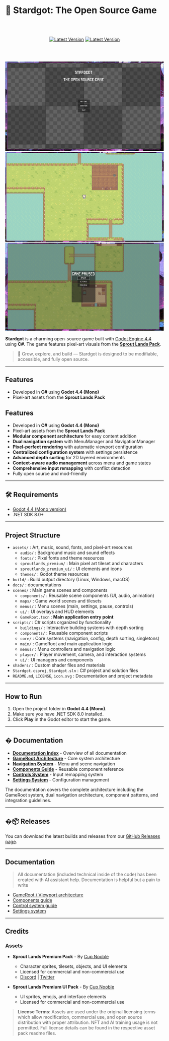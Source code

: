 # 🌟 Stardgot: The Open Source Game

<div align="center">

  <br/>
  <br/>

  <a href="https://github.com/Times-Z/stardgot"><img src="https://img.shields.io/github/v/release/Times-Z/stardgot?label=Latest%20Version&color=c56a90&style=for-the-badge&logo=star)" alt="Latest Version" /></a>
  <a href="https://github.com/Times-Z/stardgot"><img src="https://img.shields.io/github/actions/workflow/status/Times-Z/stardgot/.github/workflows/build-and-release.yml?branch=main&label=Pipeline%20Status&color=c56a90&style=for-the-badge&logo=star" alt="Latest Version" /></a>

  <br/>
  <br/>

  <a href="https://github.com/Times-Z/stardgot"><img src="./.github/imgs/screen01.png" alt="screen01" /></a>
  <a href="https://github.com/Times-Z/stardgot"><img src="./.github/imgs/screen02.png" alt="screen02" /></a>
  <a href="https://github.com/Times-Z/stardgot"><img src="./.github/imgs/screen03.png" alt="screen03" /></a>
</div>

**Stardgot** is a charming open-source game built with [Godot Engine 4.4](https://godotengine.org/) using **C#**. The game features pixel-art visuals from the **[Sprout Lands Pack](#Credits)**.

> 🌱 Grow, explore, and build — Stardgot is designed to be modifiable, accessible, and fully open source.


---

## Features

- Developed in **C#** using **Godot 4.4 (Mono)**
- Pixel-art assets from the **Sprout Lands Pack**
## Features

- Developed in **C#** using **Godot 4.4 (Mono)**
- Pixel-art assets from the **Sprout Lands Pack**
- **Modular component architecture** for easy content addition
- **Dual navigation system** with MenuManager and NavigationManager
- **Pixel-perfect rendering** with automatic viewport configuration
- **Centralized configuration system** with settings persistence
- **Advanced depth sorting** for 2D layered environments
- **Context-aware audio management** across menu and game states
- **Comprehensive input remapping** with conflict detection
- Fully open source and mod-friendly

---

## 🛠 Requirements

- [Godot 4.4 (Mono version)](https://godotengine.org/download)
- .NET SDK 8.0+

---

## Project Structure

- `assets/` : Art, music, sound, fonts, and pixel-art resources
  - `audio/` : Background music and sound effects  
  - `fonts/` : Pixel fonts and theme resources
  - `sproutlands_premium/` : Main pixel art tileset and characters
  - `sproutlands_premium_ui/` : UI elements and icons
  - `themes/` : Godot theme resources
- `build/` : Build output directory (Linux, Windows, macOS)
- `docs/` : documentations
- `scenes/` : Main game scenes and components
  - `components/` : Reusable scene components (UI, audio, animation)
  - `maps/` : Game world scenes and tilesets
  - `menus/` : Menu scenes (main, settings, pause, controls)
  - `ui/` : UI overlays and HUD elements
  - `GameRoot.tscn` : **Main application entry point**
- `scripts/` : C# scripts organized by functionality
  - `buildings/` : Interactive building systems with depth sorting
  - `components/` : Reusable component scripts
  - `core/` : Core systems (navigation, config, depth sorting, singletons)
  - `main/` : GameRoot and main application logic
  - `menus/` : Menu controllers and navigation logic
  - `player/` : Player movement, camera, and interaction systems
  - `ui/` : UI managers and components
- `shaders/` : Custom shader files and materials
- `Stardgot.csproj`, `Stardgot.sln` : C# project and solution files
- `README.md`, `LICENSE`, `icon.svg` : Documentation and project metadata

---

## How to Run

1. Open the project folder in **Godot 4.4 (Mono)**.
2. Make sure you have .NET SDK 8.0 installed.
3. Click **Play** in the Godot editor to start the game.

---

## � Documentation

- **[Documentation Index](docs/README.md)** - Overview of all documentation
- **[GameRoot Architecture](docs/architecture-gameroot.md)** - Core system architecture 
- **[Navigation System](docs/navigation-system-guide.md)** - Menu and scene navigation
- **[Components Guide](docs/components-guide.md)** - Reusable component reference
- **[Controls System](docs/controls-system-guide.md)** - Input remapping system
- **[Settings System](docs/settings-system-guide.md)** - Configuration management

The documentation covers the complete architecture including the GameRoot system, dual navigation architecture, component patterns, and integration guidelines.

---

## �📦 Releases

You can download the latest builds and releases from our [GitHub Releases page](https://github.com/Times-Z/stardgot/releases).

---

## Documentation

> All documentation (included technical inside of the code) has been created with AI assistant help. Documentation is helpful but a pain to write

- [GameRoot / Viewport architecture](docs/architecture-gameroot.md)
- [Components guide](docs/components-guide.md)
- [Control system guide](docs/controls-system-guide.md)
- [Settings system](docs/settings-system-guide.md)

---

## Credits

### Assets

- **Sprout Lands Premium Pack** - By [Cup Nooble](https://cupnooble.itch.io/)
  - Character sprites, tilesets, objects, and UI elements
  - Licensed for commercial and non-commercial use
  - [Discord](https://discord.gg/PyDwcnPY) | [Twitter](https://twitter.com/Sprout_Lands)

- **Sprout Lands Premium UI Pack** - By [Cup Nooble](https://cupnooble.itch.io/)
  - UI sprites, emojis, and interface elements
  - Licensed for commercial and non-commercial use

> **License Terms**: Assets are used under the original licensing terms which allow modification, commercial use, and open source distribution with proper attribution. NFT and AI training usage is not permitted. Full license details can be found in the respective asset pack readme files.

